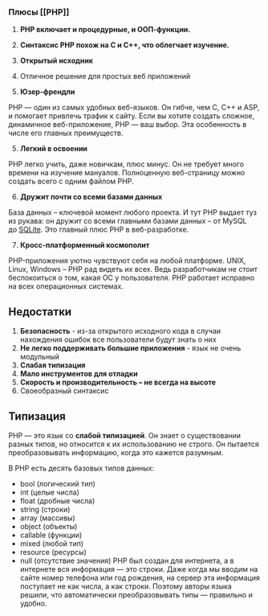 ### Плюсы [[РНР]]

1. **PHP включает и процедурные, и ООП-функции.** 

2. **Синтаксис PHP похож на C и C++, что облегчает изучение.**

3. **Открытый исходник**
4. Отличное решение для простых веб приложений

5. **Юзер-френдли**

PHP — один из самых удобных веб-языков. Он гибче, чем C, C++ и ASP, и помогает привлечь трафик к сайту. Если вы хотите создать сложное, динамичное веб-приложение, PHP — ваш выбор. Эта особенность в числе его главных преимуществ.

5. **Легкий в освоении**

PHP легко учить, даже новичкам, плюс минус. Он не требует много времени на изучение мануалов. Полноценную веб-страницу можно создать всего с одним файлом PHP.


6. **Дружит почти со всеми базами данных**

База данных – ключевой момент любого проекта. И тут PHP выдает туз из рукава: он дружит со всеми главными базами данных – от MySQL до [SQLite](https://blog.uniwex.io/sqlite-plyusy-i-minusy-sravnenie-s-postgresql/). Это главный плюс PHP в веб-разработке.

7. **Кросс-платформенный космополит**

PHP-приложения уютно чувствуют себя на любой платформе. UNIX, Linux, Windows – PHP рад видеть их всех. Ведь разработчикам не стоит беспокоиться о том, какая ОС у пользователя. PHP работает исправно на всех операционных системах.

## Недостатки

1. **Безопасность** - из-за открытого исходного кода в случаи нахождения ошибок все пользователи будут знать о них
2. **Не легко поддерживать большие приложения** - язык не очень модульный
3. **Слабая типизация**
4. **Мало инструментов для отладки** 
5. **Скорость и производительность – не всегда на высоте**
6. Своеобразный синтаксис

## Типизация
PHP — это язык со **слабой типизацией**. Он знает о существовании разных типов, но относится к их использованию не строго. Он пытается преобразовывать информацию, когда это кажется разумным.

В PHP есть десять базовых типов данных:

- bool (логический тип)    
- int (целые числа)    
- float (дробные числа)    
- string (строки)    
- array (массивы)    
- object (объекты)    
- callable (функции)    
- mixed (любой тип)    
- resource (ресурсы)    
- null (отсутствие значения)
PHP был создан для интернета, а в интернете вся информация — это строки. Даже когда мы вводим на сайте номер телефона или год рождения, на сервер эта информация поступает не как числа, а как строки. Поэтому авторы языка решили, что автоматически преобразовывать типы — правильно и удобно.